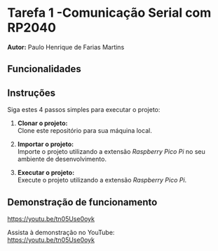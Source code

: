 # Tarefa 1 -Comunicação Serial com RP2040

**Autor:** Paulo Henrique de Farias Martins

## Funcionalidades



## Instruções

Siga estes 4 passos simples para executar o projeto:

1. **Clonar o projeto:**  
   Clone este repositório para sua máquina local.

2. **Importar o projeto:**  
   Importe o projeto utilizando a extensão *Raspberry Pico Pi* no seu ambiente de desenvolvimento.

3. **Executar o projeto:**  
   Execute o projeto utilizando a extensão *Raspberry Pico Pi*.

## Demonstração de funcionamento
https://youtu.be/tn05Use0oyk

Assista à demonstração no YouTube:  
https://youtu.be/tn05Use0oyk


